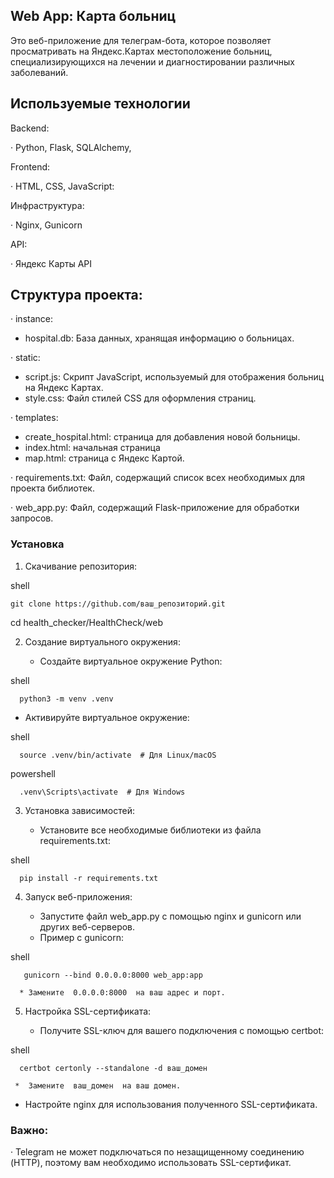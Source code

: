 ## Web App: Карта больниц

Это веб-приложение для телеграм-бота, которое позволяет просматривать на Яндекс.Картах местоположение больниц, специализирующихся на лечении и диагностировании различных заболеваний.


## Используемые технологии


Backend:

· Python, Flask, SQLAlchemy,

Frontend:

· HTML, CSS, JavaScript: 

Инфраструктура:

· Nginx, Gunicorn

API:

· Яндекс Карты API


## Структура проекта:

· instance:
* hospital.db: База данных, хранящая информацию о больницах.
  
· static:
* script.js:  Скрипт JavaScript,  используемый для отображения больниц на Яндекс Картах.
* style.css:  Файл стилей CSS  для оформления страниц.
  
· templates:
* create_hospital.html: страница для добавления новой больницы.
* index.html:  начальная страница
* map.html:  страница с Яндекс Картой.
  
· requirements.txt:  Файл, содержащий список всех необходимых для проекта библиотек.

· web_app.py:  Файл, содержащий Flask-приложение для обработки запросов.


### Установка

1. Скачивание репозитория:
   
shell

    git clone https://github.com/ваш_репозиторий.git
   cd health_checker/HealthCheck/web
    
2. Создание виртуального окружения:

   * Создайте виртуальное окружение Python:
     
shell

      python3 -m venv .venv  
      
   * Активируйте виртуальное окружение:
     
shell

      source .venv/bin/activate  # Для Linux/macOS
      
     
powershell

      .venv\Scripts\activate  # Для Windows
      

3. Установка зависимостей:

   * Установите все необходимые библиотеки из файла requirements.txt:
     
shell

      pip install -r requirements.txt


4. Запуск веб-приложения:

   * Запустите файл web_app.py  с помощью nginx  и gunicorn  или других веб-серверов.
   * Пример с  gunicorn: 
      
shell

       gunicorn --bind 0.0.0.0:8000 web_app:app
       
      * Замените  0.0.0.0:8000  на ваш адрес и порт.

5. Настройка SSL-сертификата:

   * Получите SSL-ключ для вашего подключения с помощью  certbot:
     
shell

      certbot certonly --standalone -d ваш_домен 
      
     *  Замените  ваш_домен  на ваш домен.
   *  Настройте  nginx  для использования полученного SSL-сертификата.

### Важно:

·  Telegram  не может подключаться по незащищенному соединению (HTTP), поэтому вам  необходимо  использовать SSL-сертификат.
